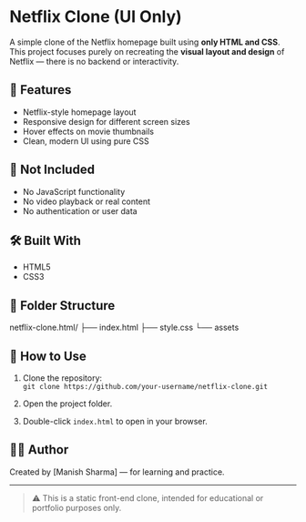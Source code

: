 # Netflix Clone (UI Only)

A simple clone of the Netflix homepage built using **only HTML and CSS**. This project focuses purely on recreating the **visual layout and design** of Netflix — there is no backend or interactivity.

## 🎨 Features

- Netflix-style homepage layout  
- Responsive design for different screen sizes  
- Hover effects on movie thumbnails  
- Clean, modern UI using pure CSS

## 🚫 Not Included

- No JavaScript functionality  
- No video playback or real content  
- No authentication or user data

## 🛠️ Built With

- HTML5  
- CSS3

## 📁 Folder Structure
netflix-clone.html/
├── index.html
├── style.css
└── assets


## 📌 How to Use

1. Clone the repository:  
   `git clone https://github.com/your-username/netflix-clone.git`

2. Open the project folder.

3. Double-click `index.html` to open in your browser.

## 👨‍💻 Author

Created by [Manish Sharma] — for learning and practice.

---

> ⚠️ This is a static front-end clone, intended for educational or portfolio purposes only.
